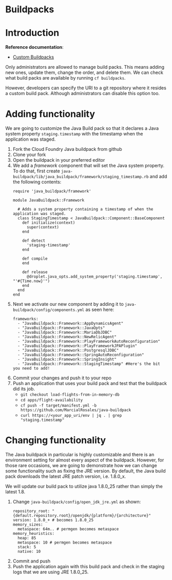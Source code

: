 Buildpacks
===


# Introduction

**Reference documentation**:
- [Custom Buildpacks](http://docs.pivotal.io/pivotalcf/buildpacks/custom.html)

Only administrators are allowed to manage build packs. This means adding new ones, update them, change the order, and delete them. We can check what build packs are available by running `cf buildpacks`.

However, developers can specify the URI to a git repository where it resides a custom build pack. Although administrators can disable this option too.


# Adding functionality

We are going to customize the Java Build pack so that it declares a Java system property `staging.timestamp` with the timestamp when the application was staged.


1. Fork the Cloud Foundry Java buildpack from github
2. Clone your fork
3. Open the buildpack in your preferred editor
4. We add a *framework* component that will set the Java system property. To do that, first create `java-buildpack/lib/java_buildpack/framework/staging_timestamp.rb` and add the following contents:
	```
	require 'java_buildpack/framework'

	module JavaBuildpack::Framework

	  # Adds a system property containing a timestamp of when the application was staged.
	  class StagingTimestamp < JavaBuildpack::Component::BaseComponent
	    def initialize(context)
	      super(context)
	    end

	    def detect
	      'staging-timestamp'
	    end

	    def compile
	    end

	    def release
	      @droplet.java_opts.add_system_property('staging.timestamp', "'#{Time.now}'")
	    end
	  end
	end
	```
5. Next we activate our new component by adding it to `java-buildpack/config/components.yml` as seen here:
	```
	frameworks:
	  - "JavaBuildpack::Framework::AppDynamicsAgent"
	  - "JavaBuildpack::Framework::JavaOpts"
	  - "JavaBuildpack::Framework::MariaDbJDBC"
	  - "JavaBuildpack::Framework::NewRelicAgent"
	  - "JavaBuildpack::Framework::PlayFrameworkAutoReconfiguration"
	  - "JavaBuildpack::Framework::PlayFrameworkJPAPlugin"
	  - "JavaBuildpack::Framework::PostgresqlJDBC"
	  - "JavaBuildpack::Framework::SpringAutoReconfiguration"
	  - "JavaBuildpack::Framework::SpringInsight"
	  - "JavaBuildpack::Framework::StagingTimestamp" #Here's the bit you need to add!
	```
6. Commit your changes and push it to your repo
7. Push an application that uses your build pack and test that the buildpack did its job.
 	- `git checkout load-flights-from-in-memory-db`
 	- `cd apps/flight-availability`
 	- `cf push -f target/manifest.yml -b https://github.com/MarcialRosales/java-buildpack`
 	- `curl https://<your_app_uri/env | jq . | grep "staging.timestamp"`


# Changing functionality

The Java buildpack in particular is highly customizable and there is an environment setting for almost every aspect of the buildpack. However, for those rare occasions, we are going to demonstrate how we can change some functionality such as fixing the JRE version. By default, the Java build pack downloads the latest JRE patch version, i.e. 1.8.0_x.

We will update our build pack to utilize java 1.8.0_25 rather than simply the latest 1.8.

1. Change `java-buildpack/config/open_jdk_jre.yml` as shown:
	```
	repository_root: "{default.repository.root}/openjdk/{platform}/{architecture}"
	version: 1.8.0_+ # becomes 1.8.0_25
	memory_sizes:
	  metaspace: 64m.. # permgen becomes metaspace
	memory_heuristics:
	  heap: 85
	  metaspace: 10 # permgen becomes metaspace
	  stack: 5
	  native: 10
	```
2. Commit and push
3. Push the application again with this build pack and check in the staging logs that we are using JRE 1.8.0_25.
